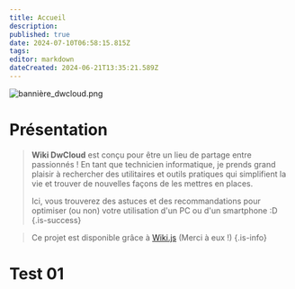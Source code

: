 ```yaml
---
title: Accueil
description: 
published: true
date: 2024-07-10T06:58:15.815Z
tags: 
editor: markdown
dateCreated: 2024-06-21T13:35:21.589Z
---
```


![bannière_dwcloud.png](/images/bannière_dwcloud.png)

# Présentation

> **Wiki DwCloud** est conçu pour être un lieu de partage entre passionnés !
> En tant que technicien informatique, je prends grand plaisir à rechercher des utilitaires et outils pratiques qui simplifient la vie et trouver de nouvelles façons de les mettres en places.
>
> Ici, vous trouverez des astuces et des recommandations pour optimiser (ou non) votre utilisation d'un PC ou d'un smartphone :D
{.is-success}

> Ce projet est disponible grâce à [Wiki.js](https://js.wiki/) (Merci à eux !)
{.is-info}

# Test 01